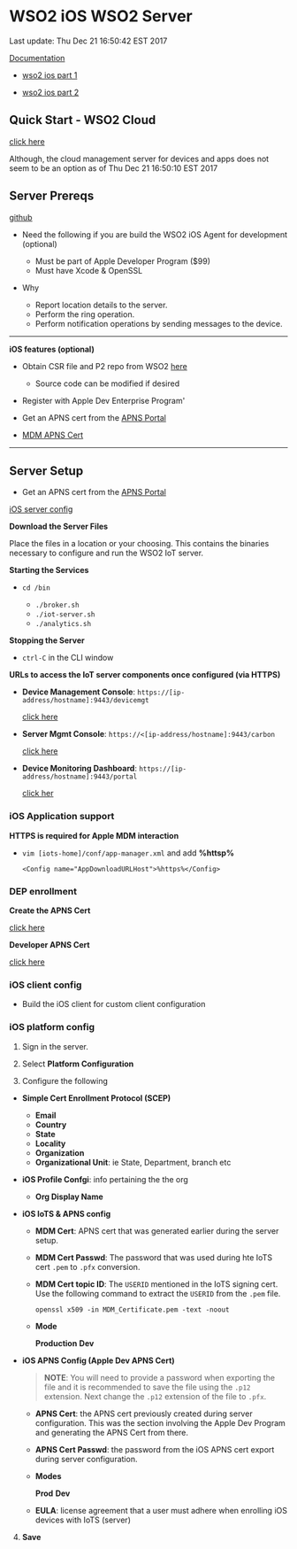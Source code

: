 # WSO2 iOS WSO2 Server
Last update: Thu Dec 21 16:50:42 EST 2017

[Documentation](https://wso2.com/wso2-documentation)

-   [wso2 ios part 1](https://wso2.com/library/articles/2014/03/managing-ios-devices-with-wso2-enterprise-mobility-manager-part-1-0/)

-   [wso2 ios part 2](https://wso2.com/library/articles/2014/03/managing-ios-devices-with-wso2-emm-part-2/#top) 

## Quick Start - WSO2 Cloud

[click here](https://docs.wso2.com/display/IoTS310/iOS+Device)

Although, the cloud management server for devices and apps does not seem to be
an option as of Thu Dec 21 16:50:10 EST 2017

## Server Prereqs

[github](https://github.com/wso2/product-iots)

-   Need the following if you are build the WSO2 iOS Agent for development (optional)

    -   Must be part of Apple Developer Program ($99)
    -   Must have Xcode & OpenSSL

-   Why

    -   Report location details to the server.
    -   Perform the ring operation.
    -   Perform notification operations by sending messages to the device.

---

**iOS features (optional)**

-   Obtain CSR file and P2 repo from WSO2
    [here](https://wso2.com/products/iot-server/ios/)

    -   Source code can be modified if desired

-   Register with Apple Dev Enterprise Program'

-   Get an APNS cert from the [APNS Portal](https://idmsa.apple.com/IDMSWebAuth/login?appIdKey=3fbfc9ad8dfedeb78be1d37f6458e72adc3160d1ad5b323a9e5c5eb2f8e7e3e2&rv=2)

-   [MDM APNS
    Cert](https://docs.wso2.com/display/IoTS310/Generating+an+MDM+APNS+Certificate)

---

## Server Setup

 -   Get an APNS cert from the [APNS Portal](https://idmsa.apple.com/IDMSWebAuth/login?appIdKey=3fbfc9ad8dfedeb78be1d37f6458e72adc3160d1ad5b323a9e5c5eb2f8e7e3e2&rv=2) 

[iOS server config](https://docs.wso2.com/display/IoTS310/iOS+Server+Configurations)

**Download the Server Files**

Place the files in a location or your choosing. This contains the binaries
necessary to configure and run the WSO2 IoT server.

**Starting the Services** 

-   `cd /bin`

    -   `./broker.sh`
    -   `./iot-server.sh`
    -   `./analytics.sh`

**Stopping the Server**

-   `ctrl-C` in the CLI window

**URLs to access the IoT server components once configured (via HTTPS)**

-   **Device Management Console**: `https://[ip-address/hostname]:9443/devicemgt` 

    [click here](https://docs.wso2.com/display/IoTS310/Accessing+the+WSO2+IoT+Server+Consoles#AccessingtheWSO2IoTServerConsoles-AccessingtheDeviceManagementConsole)

-   **Server Mgmt Console**: `https://<[ip-address/hostname]:9443/carbon`

    [click
    here](https://docs.wso2.com/display/IoTS310/Accessing+the+WSO2+IoT+Server+Consoles#AccessingtheWSO2IoTServerConsoles-AccessingtheWSO2IoTServerManagementConsole)

-   **Device Monitoring Dashboard**: `https://[ip-address/hostname]:9443/portal`

    [click
    her](https://docs.wso2.com/display/IoTS310/Accessing+the+WSO2+IoT+Server+Consoles#AccessingtheWSO2IoTServerConsoles-AccessingtheDataAnalyticsServerConsole)

### iOS Application support 

**HTTPS is required for Apple MDM interaction**

-   `vim [iots-home]/conf/app-manager.xml` and add **%httsp%**

        <Config name="AppDownloadURLHost">%https%</Config>    

### DEP enrollment

**Create the APNS Cert**

[click here](https://idmsa.apple.com/IDMSWebAuth/login?appIdKey=3fbfc9ad8dfedeb78be1d37f6458e72adc3160d1ad5b323a9e5c5eb2f8e7e3e2&rv=2)

**Developer APNS Cert**

[click
here](https://idmsa.apple.com/IDMSWebAuth/login?appIdKey=891bd3417a7776362562d2197f89480a8547b108fd934911bcbea0110d07f757&path=%2Faccount%2F&rv=1)

### iOS client config

-   Build the iOS client for custom client configuration

### iOS platform config

1.  Sign in the server.

2.  Select **Platform Configuration**

3.  Configure the following

-   **Simple Cert Enrollment Protocol (SCEP)**

    -   **Email**
    -   **Country**
    -   **State**
    -   **Locality**
    -   **Organization**
    -   **Organizational Unit**: ie State, Department, branch etc

-   **iOS Profile Confgi**: info pertaining the the org

    -   **Org Display Name**

-   **iOS IoTS & APNS config**

    -   **MDM Cert**: APNS cert that was generated earlier during the server
        setup.
    -   **MDM Cert Passwd**: The password that was used during hte IoTS cert
        `.pem` to `.pfx` conversion.
    -   **MDM Cert topic ID**: The `USERID` mentioned in the IoTS signing cert.
        Use the following command to extract the `USERID` from the `.pem` file.

        `openssl x509 -in MDM_Certificate.pem -text -noout`
    -   **Mode**

        **Production**
        **Dev**

-   **iOS APNS Config (Apple Dev APNS Cert)**

    > **NOTE**: You will need to provide a password when exporting the file 
    > and it is recommended to save the file using the `.p12` extension. Next change 
    > the `.p12` extension of the file to `.pfx`.

    -   **APNS Cert**: the APNS cert previously created during server
        configuration. This was the section involving the Apple Dev Program and
        generating the APNS Cert from there.
    -   **APNS Cert Passwd**: the password from the iOS APNS cert export during
        server configuration.
    -   **Modes**

        **Prod**
        **Dev**

    -   **EULA**: license agreement that a user must adhere when enrolling iOS
        devices with IoTS (server)

4.  **Save**

